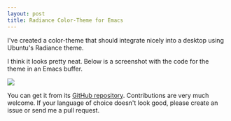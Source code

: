 ```yaml
---
layout: post
title: Radiance Color-Theme for Emacs
---
```


I've created a color-theme that should integrate nicely into a desktop
using Ubuntu's Radiance theme.

I think it looks pretty neat. Below is a screenshot with the code for
the theme in an Emacs buffer.

<a class="thumb" href="http://i.imgur.com/srabm.png"><img
src="http://i.imgur.com/uZzVv.png" /></a>

You can get it from its [GitHub repository][github]. Contributions are
very much welcome. If your language of choice doesn't look good,
please create an issue or send me a pull request.

[github]:<https://github.com/miloshadzic/color-theme-radiance>
